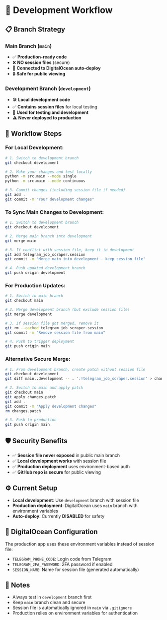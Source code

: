 # 🔄 Development Workflow

## 📋 Branch Strategy

### **Main Branch (`main`)**

- ✅ **Production-ready code**
- ❌ **NO session files** (secure)
- 🚀 **Connected to DigitalOcean auto-deploy**
- 🔒 **Safe for public viewing**

### **Development Branch (`development`)**

- 🛠️ **Local development code**
- ✅ **Contains session files** for local testing
- 🧪 **Used for testing and development**
- ⚠️ **Never deployed to production**

## 🔄 Workflow Steps

### **For Local Development:**

```bash
# 1. Switch to development branch
git checkout development

# 2. Make your changes and test locally
python -m src.main --mode single
python -m src.main --mode continuous

# 3. Commit changes (including session file if needed)
git add .
git commit -m "Your development changes"
```

### **To Sync Main Changes to Development:**

```bash
# 1. Switch to development branch
git checkout development

# 2. Merge main branch into development
git merge main

# 3. If conflict with session file, keep it in development
git add telegram_job_scraper.session
git commit -m "Merge main into development - keep session file"

# 4. Push updated development branch
git push origin development
```

### **For Production Updates:**

```bash
# 1. Switch to main branch
git checkout main

# 2. Merge development branch (but exclude session file)
git merge development

# 3. If session file got merged, remove it
git rm --cached telegram_job_scraper.session
git commit -m "Remove session file from main"

# 4. Push to trigger deployment
git push origin main
```

### **Alternative Secure Merge:**

```bash
# 1. From development branch, create patch without session file
git checkout development
git diff main..development -- . ':!telegram_job_scraper.session' > changes.patch

# 2. Switch to main and apply patch
git checkout main
git apply changes.patch
git add .
git commit -m "Apply development changes"
rm changes.patch

# 3. Push to production
git push origin main
```

## 🛡️ Security Benefits

- ✅ **Session file never exposed** in public main branch
- ✅ **Local development works** with session file
- ✅ **Production deployment** uses environment-based auth
- ✅ **GitHub repo is secure** for public viewing

## ⚙️ Current Setup

- **Local development**: Use `development` branch with session file
- **Production deployment**: DigitalOcean uses `main` branch with environment variables
- **Auto-deploy**: Currently **DISABLED** for safety

## 🔧 DigitalOcean Configuration

The production app uses these environment variables instead of session file:

- `TELEGRAM_PHONE_CODE`: Login code from Telegram
- `TELEGRAM_2FA_PASSWORD`: 2FA password if enabled
- `SESSION_NAME`: Name for session file (generated automatically)

## 📝 Notes

- Always test in `development` branch first
- Keep `main` branch clean and secure
- Session file is automatically ignored in `main` via `.gitignore`
- Production relies on environment variables for authentication
